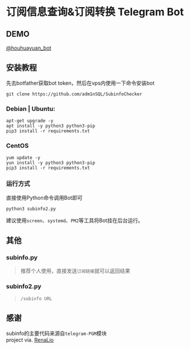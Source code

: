 # 订阅信息查询&订阅转换 Telegram Bot

## DEMO

[@houhuayuan_bot](https://t.me/houhuayuan_bot)

## 安装教程

先去botfather获取bot token，然后在vps内使用一下命令安装bot

```
git clone https://github.com/adm1nSQL/SubinfoChecker
```


### Debian | Ubuntu:

```
apt-get upgrade -y 
apt install -y python3 python3-pip 
pip3 install -r requirements.txt
```

### CentOS 

```
yum update -y
yun install -y python3 python3-pip
pip3 install -r requirements.txt
```

### 运行方式

直接使用Python命令调用Bot即可

```
python3 subinfo2.py
```

建议使用`screen`、`systemd`、`PM2`等工具将Bot挂在后台运行。

## 其他

### subinfo.py

> 推荐个人使用，直接发送`订阅链接`就可以返回结果

### subinfo2.py

> `/subinfo URL`

## 感谢

subinfo的主要代码来源自`telegram-PGM`模块<br>
project via. [RenaLio](https://github.com/RenaLio/SubinfoChecker)
